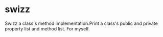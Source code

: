 # swizz
Swizz a class's method implementation.Print a class's public and private property list and method list.
For myself.
